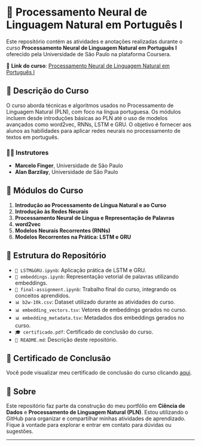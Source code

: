 # 🧠 Processamento Neural de Linguagem Natural em Português I

Este repositório contém as atividades e anotações realizadas durante o curso **Processamento Neural de Linguagem Natural em Português I** oferecido pela Universidade de São Paulo na plataforma Coursera.

🔗 **Link do curso**: [Processamento Neural de Linguagem Natural em Português I](https://www.coursera.org/learn/processamento-neural-linguagem-natural-em-portugues-i)

## 📝 Descrição do Curso

O curso aborda técnicas e algoritmos usados no Processamento de Linguagem Natural (PLN), com foco na língua portuguesa. Os módulos incluem desde introduções básicas ao PLN até o uso de modelos avançados como word2vec, RNNs, LSTM e GRU. O objetivo é fornecer aos alunos as habilidades para aplicar redes neurais no processamento de textos em português.

### 👨‍🏫 Instrutores
- **Marcelo Finger**, Universidade de São Paulo
- **Alan Barzilay**, Universidade de São Paulo

## 🚀 Módulos do Curso

1. **Introdução ao Processamento de Língua Natural e ao Curso** 
2. **Introdução às Redes Neurais**
3. **Processamento Neural de Língua e Representação de Palavras**
4. **word2vec**
5. **Modelos Neurais Recorrentes (RNNs)**
6. **Modelos Recorrentes na Prática: LSTM e GRU**

## 📂 Estrutura do Repositório

- `📄 LSTM&GRU.ipynb`: Aplicação prática de LSTM e GRU.
- `📄 embeddings.ipynb`: Representação vetorial de palavras utilizando embeddings.
- `📄 final-assignment.ipynb`: Trabalho final do curso, integrando os conceitos aprendidos.
- `📊 b2w-10k.csv`: Dataset utilizado durante as atividades do curso.
- `📊 embedding_vectors.tsv`: Vetores de embeddings gerados no curso.
- `📊 embedding_metadata.tsv`: Metadados dos embeddings gerados no curso.
- `🎓 certificado.pdf`: Certificado de conclusão do curso.
- `📝 README.md`: Descrição deste repositório.

## 🏅 Certificado de Conclusão

Você pode visualizar meu certificado de conclusão do curso clicando [aqui](certificado.pdf).

## 👤 Sobre

Este repositório faz parte da construção do meu portfólio em **Ciência de Dados** e **Processamento de Linguagem Natural (PLN)**. Estou utilizando o GitHub para organizar e compartilhar minhas atividades de aprendizado. Fique à vontade para explorar e entrar em contato para dúvidas ou sugestões.

---
